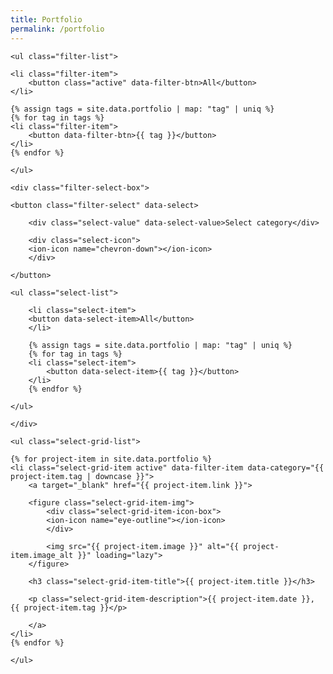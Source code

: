```yaml
---
title: Portfolio
permalink: /portfolio
---
```


<section class="projects">

    <ul class="filter-list">

    <li class="filter-item">
        <button class="active" data-filter-btn>All</button>
    </li>
    
    {% assign tags = site.data.portfolio | map: "tag" | uniq %}
    {% for tag in tags %}
    <li class="filter-item">
        <button data-filter-btn>{{ tag }}</button>
    </li>
    {% endfor %}

    </ul>

    <div class="filter-select-box">

    <button class="filter-select" data-select>

        <div class="select-value" data-select-value>Select category</div>

        <div class="select-icon">
        <ion-icon name="chevron-down"></ion-icon>
        </div>

    </button>

    <ul class="select-list">

        <li class="select-item">
        <button data-select-item>All</button>
        </li>

        {% assign tags = site.data.portfolio | map: "tag" | uniq %}
        {% for tag in tags %}
        <li class="select-item">
            <button data-select-item>{{ tag }}</button>
        </li>
        {% endfor %}

    </ul>

    </div>

    <ul class="select-grid-list">

    {% for project-item in site.data.portfolio %}
    <li class="select-grid-item active" data-filter-item data-category="{{ project-item.tag | downcase }}">
        <a target="_blank" href="{{ project-item.link }}">

        <figure class="select-grid-item-img">
            <div class="select-grid-item-icon-box">
            <ion-icon name="eye-outline"></ion-icon>
            </div>

            <img src="{{ project-item.image }}" alt="{{ project-item.image_alt }}" loading="lazy">
        </figure>

        <h3 class="select-grid-item-title">{{ project-item.title }}</h3>

        <p class="select-grid-item-description">{{ project-item.date }}, {{ project-item.tag }}</p>

        </a>
    </li>
    {% endfor %}

    </ul>

</section>
